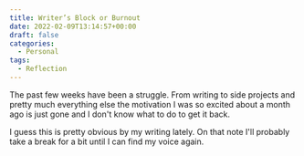 ```yaml
---
title: Writer’s Block or Burnout
date: 2022-02-09T13:14:57+00:00
draft: false
categories:
  - Personal
tags:
  - Reflection
---
```


The past few weeks have been a struggle. From writing to side projects and pretty much everything else the motivation I was so excited about a month ago is just gone and I don't know what to do to get it back.

I guess this is pretty obvious by my writing lately. On that note I'll probably take a break for a bit until I can find my voice again.